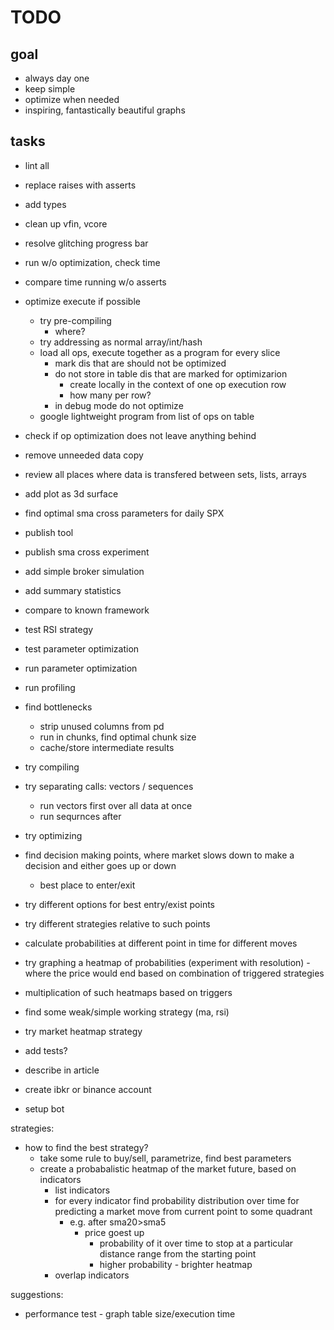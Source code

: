 # TODO

## goal

- always day one
- keep simple
- optimize when needed
- inspiring, fantastically beautiful graphs

## tasks

- lint all
- replace raises with asserts
- add types
- clean up vfin, vcore

- resolve glitching progress bar

- run w/o optimization, check time
- compare time running w/o asserts

- optimize execute if possible
  - try pre-compiling
    - where?
  - try addressing as normal array/int/hash
  - load all ops, execute together as a program for every slice
    - mark dis that are should not be optimized
    - do not store in table dis that are marked for optimizarion
      - create locally in the context of one op execution row
      - how many per row?
    - in debug mode do not optimize
  - google lightweight program from list of ops on table
- check if op optimization does not leave anything behind

- remove unneeded data copy
- review all places where data is transfered between sets, lists, arrays

- add plot as 3d surface
- find optimal sma cross parameters for daily SPX

- publish tool
- publish sma cross experiment

- add simple broker simulation
- add summary statistics
- compare to known framework

- test RSI strategy
- test parameter optimization
- run parameter optimization

- run profiling
- find bottlenecks
  - strip unused columns from pd
  - run in chunks, find optimal chunk size
  - cache/store intermediate results
- try compiling
- try separating calls: vectors / sequences
  - run vectors first over all data at once
  - run sequrnces after
- try optimizing

- find decision making points, where market slows down to make a decision
  and either goes up or down
  - best place to enter/exit
- try different options for best entry/exist points
- try different strategies relative to such points

- calculate probabilities at different point in time for different moves
- try graphing a heatmap of probabilities (experiment with resolution) -
  where the price would end based on combination of triggered strategies
- multiplication of such heatmaps based on triggers

- find some weak/simple working strategy (ma, rsi)

- try market heatmap strategy

- add tests?

- describe in article
- create ibkr or binance account
- setup bot

strategies:

- how to find the best strategy?
  - take some rule to buy/sell, parametrize, find best parameters
  - create a probabalistic heatmap of the market future, based on indicators
    - list indicators
    - for every indicator find probability distribution over time for
      predicting a market move from current point to some quadrant
      - e.g. after sma20>sma5
        - price goest up
          - probability of it over time to stop at a particular distance range
            from the starting point
          - higher probability - brighter heatmap
    - overlap indicators

suggestions:

- performance test - graph table size/execution time

